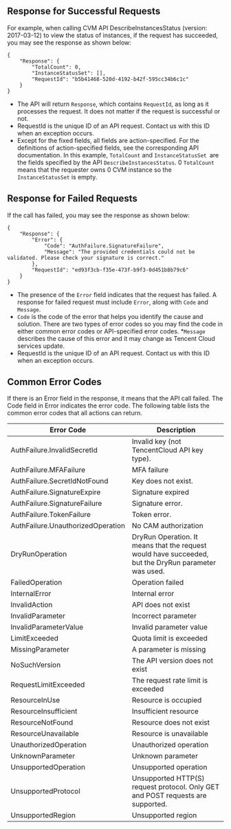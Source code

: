 ## Response for Successful Requests

For example, when calling CVM API DescribeInstancesStatus (version: 2017-03-12) to view the status of instances, if the request has succeeded, you may see the response as shown below:

    {
        "Response": {
            "TotalCount": 0,
            "InstanceStatusSet": [],
            "RequestId": "b5b41468-520d-4192-b42f-595cc34b6c1c"
        }
    }

* The API will return `Response`, which contains `RequestId`, as long as it processes the request. It does not matter if the request is successful or not.
* RequestId is the unique ID of an API request. Contact us with this ID when an exception occurs.
* Except for the fixed fields, all fields are action-specified. For the definitions of action-specified fields, see the corresponding API documentation. In this example, `TotalCount` and `InstanceStatusSet `are the fields specified by the API `DescribeInstancesStatus`. 0 `TotalCount` means that the requester owns 0 CVM instance so the `InstanceStatusSet` is empty.

## Response for Failed Requests

If the call has failed, you may see the response as shown below:

    {
        "Response": {
            "Error": {
                "Code": "AuthFailure.SignatureFailure",
                "Message": "The provided credentials could not be validated. Please check your signature is correct."
            },
            "RequestId": "ed93f3cb-f35e-473f-b9f3-0d451b8b79c6"
        }
    }

* The presence of the `Error` field indicates that the request has failed. A response for failed request must include `Error`, along with `Code` and `Message`.
* `Code` is the code of the error that helps you identify the cause and solution. There are two types of error codes so you may find the code in either common error codes or API-specified error codes.
*`Message` describes the cause of this error and it may change as Tencent Cloud services update.
* RequestId is the unique ID of an API request. Contact us with this ID when an exception occurs.


## Common Error Codes


If there is an Error field in the response, it means that the API call failed. The Code field in Error indicates the error code. The following table lists the common error codes that all actions can return.


| Error Code | Description |
|----------|----------|
| AuthFailure.InvalidSecretId | Invalid key (not TencentCloud API key type). |
| AuthFailure.MFAFailure | MFA failure |
| AuthFailure.SecretIdNotFound | Key does not exist. |
| AuthFailure.SignatureExpire | Signature expired |
| AuthFailure.SignatureFailure | Signature error. |
| AuthFailure.TokenFailure | Token error. |
| AuthFailure.UnauthorizedOperation | No CAM authorization |
| DryRunOperation | DryRun Operation. It means that the request would have succeeded, but the DryRun parameter was used.  |
| FailedOperation | Operation failed |
| InternalError | Internal error |
| InvalidAction | API does not exist |
| InvalidParameter | Incorrect parameter |
| InvalidParameterValue | Invalid parameter value |
| LimitExceeded | Quota limit is exceeded |
| MissingParameter | A parameter is missing |
| NoSuchVersion | The API version does not exist |
| RequestLimitExceeded | The request rate limit is exceeded |
| ResourceInUse | Resource is occupied |
| ResourceInsufficient | Insufficient resource |
| ResourceNotFound | Resource does not exist |
| ResourceUnavailable | Resource is unavailable |
| UnauthorizedOperation | Unauthorized operation |
| UnknownParameter | Unknown parameter |
| UnsupportedOperation | Unsupported operation |
| UnsupportedProtocol | Unsupported HTTP(S) request protocol. Only GET and POST requests are supported. |
| UnsupportedRegion | Unsupported region |
